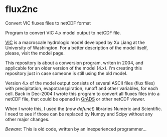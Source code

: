 # flux2nc
Convert VIC fluxes files to netCDF format

Program to convert VIC 4.x model output to netCDF file.

[VIC][1] is a macroscale hydrologic model developed by Xu Liang at the University of Washington. For a better description of the model itself, please, visit the model page.

This repository is about a conversion program, writen in 2004, and applicable for an older version of the model (4.x). I'm creating this repository just in case someone is still using the old model.

Version 4.x of the model output consists of several ASCII files (flux files) with precipitation, evapotranspiration, runoff and other variables, for each cell. Back in Dec-2004 I wrote this program to convert all fluxes files into a netCDF file, that could be opened in [GrADS][2] or other netCDF viewer.

When I wrote this, I used the (_now defunct_) libraries Numeric and Scientific. I need to see if those can be replaced by Numpy and Scipy without any other major changes.

_Beware_: This is old code, written by an inexperienced programmer...



[1]: http://vic.readthedocs.io/en/master/
[2]: http://cola.gmu.edu/grads/
